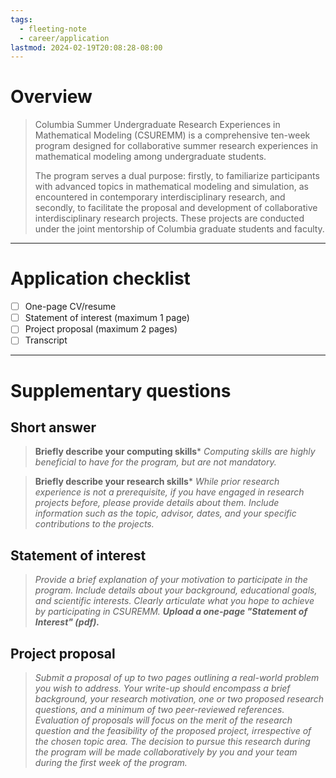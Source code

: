 ```yaml
---
tags:
  - fleeting-note
  - career/application
lastmod: 2024-02-19T20:08:28-08:00
---
```

# Overview

>Columbia Summer Undergraduate Research Experiences in Mathematical Modeling (CSUREMM) is a comprehensive ten-week program designed for collaborative summer research experiences in mathematical modeling among undergraduate students.
>
>The program serves a dual purpose: firstly, to familiarize participants with advanced topics in mathematical modeling and simulation, as encountered in contemporary interdisciplinary research, and secondly, to facilitate the proposal and development of collaborative interdisciplinary research projects. These projects are conducted under the joint mentorship of Columbia graduate students and faculty.

---

# Application checklist

- [ ] One-page CV/resume
- [ ] Statement of interest (maximum 1 page)
- [ ] Project proposal (maximum 2 pages)
- [ ] Transcript

---

# Supplementary questions

## Short answer

> **Briefly describe your computing skills***
> _Computing skills are highly beneficial to have for the program, but are not mandatory._



>**Briefly describe your research skills***
>_While prior research experience is not a prerequisite, if you have engaged in research projects before, please provide details about them. Include information such as the topic, advisor, dates, and your specific contributions to the projects._

## Statement of interest

>_Provide a brief explanation of your motivation to participate in the program. Include details about your background, educational goals, and scientific interests. Clearly articulate what you hope to achieve by participating in CSUREMM. **Upload a one-page "Statement of Interest" (pdf).**_

## Project proposal

>_Submit a proposal of up to two pages outlining a real-world problem you wish to address. Your write-up should encompass a brief background, your research motivation, one or two proposed research questions, and a minimum of two peer-reviewed references. Evaluation of proposals will focus on the merit of the research question and the feasibility of the proposed project, irrespective of the chosen topic area. The decision to pursue this research during the program will be made collaboratively by you and your team during the first week of the program._

